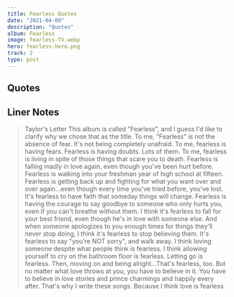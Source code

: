 ```yaml
---
title: Fearless Quotes
date: "2021-04-09"
description: "Quotes"
album: Fearless
image: fearless-TV.webp
hero: fearless-hero.png
track: 2
type: post
---
```


## Quotes

## Liner Notes

<blockquote>
Taylor's Letter
This album is called "Fearless", and I guess I'd like to clarify why we chose that as the title. To me, "Fearless" is not the absence of fear. It's not being completely unafraid. To me, fearless is having fears. Fearless is having doubts. Lots of them. To me, fearless is living in spite of those things that scare you to death. Fearless is falling madly in love again, even though you've been hurt before. Fearless is walking into your freshman year of high school at fifteen. Fearless is getting back up and fighting for what you want over and over again...even though every time you've tried before, you've lost. It's fearless to have faith that someday things will change. Fearless is having the courage to say goodbye to someone who only hurts you, even if you can't breathe without them. I think it's fearless to fall for your best friend, even though he's in love with someone else. And when someone apologizes to you enough times for things they'll never stop doing, I think it's fearless to stop believing them. It's fearless to say "you're NOT sorry", and walk away. I think loving someone despite what people think is fearless. I think allowing yourself to cry on the bathroom floor is fearless. Letting go is fearless. Then, moving on and being alright...That's fearless, too. But no matter what love throws at you, you have to believe in it. You have to believe in love stories and prince charmings and happily every after. That's why I write these songs. Because I think love is fearless
</blockquote>
